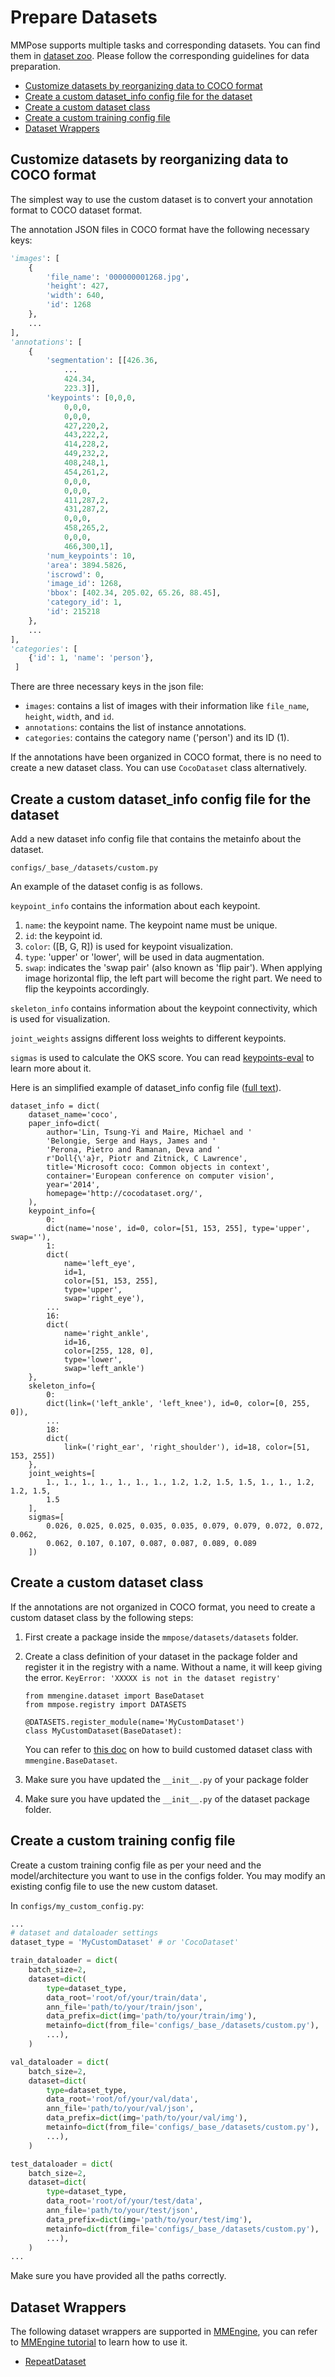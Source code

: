 # Prepare Datasets

MMPose supports multiple tasks and corresponding datasets. You can find them in [dataset zoo](https://mmpose.readthedocs.io/en/1.x/dataset_zoo.html). Please follow the corresponding guidelines for data preparation.

<!-- TOC -->

- [Customize datasets by reorganizing data to COCO format](#customize-datasets-by-reorganizing-data-to-coco-format)
- [Create a custom dataset_info config file for the dataset](#create-a-custom-datasetinfo-config-file-for-the-dataset)
- [Create a custom dataset class](#create-a-custom-dataset-class)
- [Create a custom training config file](#create-a-custom-training-config-file)
- [Dataset Wrappers](#dataset-wrappers)

<!-- TOC -->

## Customize datasets by reorganizing data to COCO format

The simplest way to use the custom dataset is to convert your annotation format to COCO dataset format.

The annotation JSON files in COCO format have the following necessary keys:

```python
'images': [
    {
        'file_name': '000000001268.jpg',
        'height': 427,
        'width': 640,
        'id': 1268
    },
    ...
],
'annotations': [
    {
        'segmentation': [[426.36,
            ...
            424.34,
            223.3]],
        'keypoints': [0,0,0,
            0,0,0,
            0,0,0,
            427,220,2,
            443,222,2,
            414,228,2,
            449,232,2,
            408,248,1,
            454,261,2,
            0,0,0,
            0,0,0,
            411,287,2,
            431,287,2,
            0,0,0,
            458,265,2,
            0,0,0,
            466,300,1],
        'num_keypoints': 10,
        'area': 3894.5826,
        'iscrowd': 0,
        'image_id': 1268,
        'bbox': [402.34, 205.02, 65.26, 88.45],
        'category_id': 1,
        'id': 215218
    },
    ...
],
'categories': [
    {'id': 1, 'name': 'person'},
 ]
```

There are three necessary keys in the json file:

- `images`: contains a list of images with their information like `file_name`, `height`, `width`, and `id`.
- `annotations`: contains the list of instance annotations.
- `categories`: contains the category name ('person') and its ID (1).

If the annotations have been organized in COCO format, there is no need to create a new dataset class. You can use `CocoDataset` class alternatively.

## Create a custom dataset_info config file for the dataset

Add a new dataset info config file that contains the metainfo about the dataset.

```
configs/_base_/datasets/custom.py
```

An example of the dataset config is as follows.

`keypoint_info` contains the information about each keypoint.

1. `name`: the keypoint name. The keypoint name must be unique.
2. `id`: the keypoint id.
3. `color`: (\[B, G, R\]) is used for keypoint visualization.
4. `type`: 'upper' or 'lower', will be used in data augmentation.
5. `swap`: indicates the 'swap pair' (also known as 'flip pair'). When applying image horizontal flip, the left part will become the right part. We need to flip the keypoints accordingly.

`skeleton_info` contains information about the keypoint connectivity, which is used for visualization.

`joint_weights` assigns different loss weights to different keypoints.

`sigmas` is used to calculate the OKS score. You can read [keypoints-eval](https://cocodataset.org/#keypoints-eval) to learn more about it.

Here is an simplified example of dataset_info config file ([full text](/configs/_base_/datasets/coco.py)).

```
dataset_info = dict(
    dataset_name='coco',
    paper_info=dict(
        author='Lin, Tsung-Yi and Maire, Michael and '
        'Belongie, Serge and Hays, James and '
        'Perona, Pietro and Ramanan, Deva and '
        r'Doll{\'a}r, Piotr and Zitnick, C Lawrence',
        title='Microsoft coco: Common objects in context',
        container='European conference on computer vision',
        year='2014',
        homepage='http://cocodataset.org/',
    ),
    keypoint_info={
        0:
        dict(name='nose', id=0, color=[51, 153, 255], type='upper', swap=''),
        1:
        dict(
            name='left_eye',
            id=1,
            color=[51, 153, 255],
            type='upper',
            swap='right_eye'),
        ...
        16:
        dict(
            name='right_ankle',
            id=16,
            color=[255, 128, 0],
            type='lower',
            swap='left_ankle')
    },
    skeleton_info={
        0:
        dict(link=('left_ankle', 'left_knee'), id=0, color=[0, 255, 0]),
        ...
        18:
        dict(
            link=('right_ear', 'right_shoulder'), id=18, color=[51, 153, 255])
    },
    joint_weights=[
        1., 1., 1., 1., 1., 1., 1., 1.2, 1.2, 1.5, 1.5, 1., 1., 1.2, 1.2, 1.5,
        1.5
    ],
    sigmas=[
        0.026, 0.025, 0.025, 0.035, 0.035, 0.079, 0.079, 0.072, 0.072, 0.062,
        0.062, 0.107, 0.107, 0.087, 0.087, 0.089, 0.089
    ])
```

## Create a custom dataset class

If the annotations are not organized in COCO format, you need to create a custom dataset class by the following steps:

1. First create a package inside the `mmpose/datasets/datasets` folder.

2. Create a class definition of your dataset in the package folder and register it in the registry with a name. Without a name, it will keep giving the error. `KeyError: 'XXXXX is not in the dataset registry'`

   ```
   from mmengine.dataset import BaseDataset
   from mmpose.registry import DATASETS

   @DATASETS.register_module(name='MyCustomDataset')
   class MyCustomDataset(BaseDataset):
   ```

   You can refer to [this doc](https://mmengine.readthedocs.io/en/latest/advanced_tutorials/basedataset.html) on how to build customed dataset class with `mmengine.BaseDataset`.

3. Make sure you have updated the `__init__.py` of your package folder

4. Make sure you have updated the `__init__.py` of the dataset package folder.

## Create a custom training config file

Create a custom training config file as per your need and the model/architecture you want to use in the configs folder. You may modify an existing config file to use the new custom dataset.

In `configs/my_custom_config.py`:

```python
...
# dataset and dataloader settings
dataset_type = 'MyCustomDataset' # or 'CocoDataset'

train_dataloader = dict(
    batch_size=2,
    dataset=dict(
        type=dataset_type,
        data_root='root/of/your/train/data',
        ann_file='path/to/your/train/json',
        data_prefix=dict(img='path/to/your/train/img'),
        metainfo=dict(from_file='configs/_base_/datasets/custom.py'),
        ...),
    )

val_dataloader = dict(
    batch_size=2,
    dataset=dict(
        type=dataset_type,
        data_root='root/of/your/val/data',
        ann_file='path/to/your/val/json',
        data_prefix=dict(img='path/to/your/val/img'),
        metainfo=dict(from_file='configs/_base_/datasets/custom.py'),
        ...),
    )

test_dataloader = dict(
    batch_size=2,
    dataset=dict(
        type=dataset_type,
        data_root='root/of/your/test/data',
        ann_file='path/to/your/test/json',
        data_prefix=dict(img='path/to/your/test/img'),
        metainfo=dict(from_file='configs/_base_/datasets/custom.py'),
        ...),
    )
...
```

Make sure you have provided all the paths correctly.

## Dataset Wrappers

The following dataset wrappers are supported in [MMEngine](https://github.com/open-mmlab/mmengine), you can refer to [MMEngine tutorial](https://mmengine.readthedocs.io/en/latest) to learn how to use it.

- [RepeatDataset](https://mmengine.readthedocs.io/en/latest/advanced_tutorials/basedataset.html#repeatdataset)
